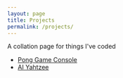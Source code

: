 ```yaml
---
layout: page
title: Projects
permalink: /projects/
---
```


A collation page for things I've coded

- [Pong Game Console](/_pages/pong.md)
- [AI Yahtzee](https://github.com/curious-droid/yahtzee-ai-game)